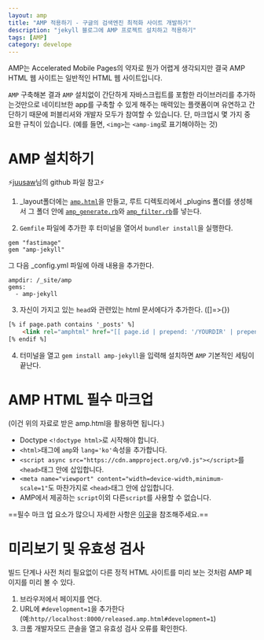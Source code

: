```yaml
---
layout: amp
title: "AMP 적용하기 - 구글의 검색엔진 최적화 사이트 개발하기"
description: "jekyll 블로그에 AMP 프로젝트 설치하고 적용하기"
tags: [AMP]
category: develope
---
```


AMP는 Accelerated Mobile Pages의 약자로 뭔가 어렵게 생각되지만 결국 AMP HTML 웹 사이트는 일반적인 HTML 웹 사이트입니다.

`AMP` 구축해본 결과 `AMP` 설치없이 간단하게 자바스크립트를 포함한 라이브러리를 추가하는것만으로 네이티브한 app를 구축할 수 있게 해주는 매력있는 플랫폼이며 유연하고 간단하기 때문에 퍼블리셔와 개발자 모두가 참여할 수 있습니다.
단, 마크업시 몇 가지 중요한 규칙이 있습니다.
(예를 들면, `<img>`는 `<amp-img`로 표기해야하는 것)


# AMP 설치하기

⚡️[juusaw](http://)님의 github 파일 참고⚡️

1. _layout폴더에는 [`amp.html`](https://github.com/juusaw/amp-jekyll/blob/master/amp.html)을 만들고, 루트 디렉토리에서 _plugins 폴더를 생성해서 그 폴더 안에 [`amp_generate.rb`](https://github.com/juusaw/amp-jekyll/blob/master/lib/jekyll/amp_generate.rb)와 [`amp_filter.rb`](https://github.com/juusaw/amp-jekyll/blob/master/lib/jekyll/amp_filter.rb)를 넣는다.

2. `Gemfile` 파일에 추가한 후 터미널을 열어서 `bundler install`을 실행한다.
```
gem "fastimage"
gem "amp-jekyll"
```
그 다음 _config.yml 파일에 아래 내용을 추가한다.
```
ampdir: /_site/amp
gems:
  - amp-jekyll
```

3. 자신이 가지고 있는 `head`와 관련있는 html 문서에다가 추가한다. ([]=>{})
```html
[% if page.path contains '_posts' %]
	<link rel="amphtml" href="[[ page.id | prepend: '/YOURDIR' | prepend: site.baseurl | prepend: site.url ]]">
[% endif %]
```

4. 터미널을 열고 `gem install amp-jekyll`을 입력해 설치하면 `AMP` 기본적인 세팅이 끝난다.

# AMP HTML 필수 마크업

  (이건 위의 자료로 받은 amp.html을 활용하면 됩니다.)

  - Doctype `<!doctype html>`로 시작해야 합니다.
  - `<html>`태그에 `amp`와 `lang='ko'`속성을 추가합니다.
  - `<script async src="https://cdn.ampproject.org/v0.js"></script>`를 `<head>`태그 안에 삽입합니다.
  - `<meta name="viewport" content="width=device-width,minimum-scale=1"`도 마찬가지로 `<head>`태그 안에 삽입합니다.
  - AMP에서 제공하는 `script`이외 다른`script`를 사용할 수 없습니다.

  ==필수 마크 업 요소가 많으니 자세한 사항은 [이곳](https://www.ampproject.org/docs/tutorials/create/basic_markup)을 참조해주세요.==

# 미리보기 및 유효성 검사

  빌드 단계나 사전 처리 필요없이 다른 정적 HTML 사이트를 미리 보는 것처럼 AMP 페이지를 미리 볼 수 있다.

  1. 브라우저에서 페이지를 연다.
  2. URL에 `#development=1`을 추가한다
  (예:`http//localhost:8000/released.amp.html#development=1`)
  3. 크롬 개발자모드 콘솔을 열고 유효성 검사 오류를 확인한다.
